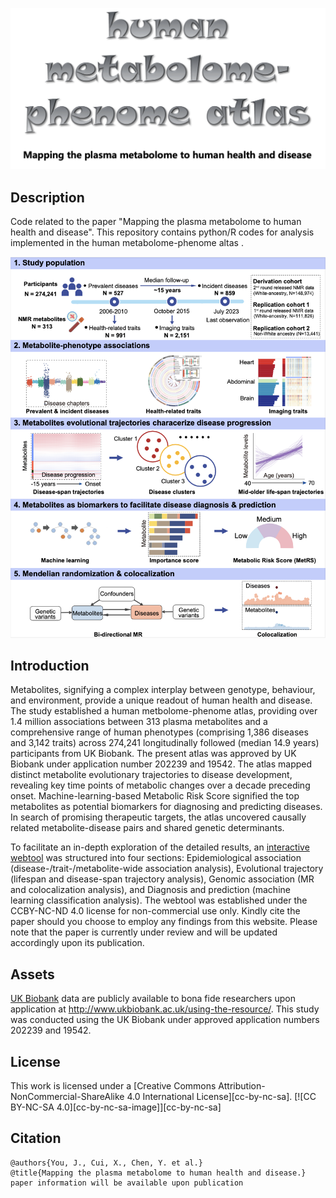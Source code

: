 <div align="center">

![Logo](./src/Logo.png?raw=true "Logo")

</div>

## Description   
Code related to the paper "Mapping the plasma metabolome to human health and disease". 
This repository contains python/R codes for analysis implemented in the human metabolome-phenome altas .

![Workflow](./src/GraphicalAbstract.png?raw=true "Workflow")

## Introduction
Metabolites, signifying a complex interplay between genotype, behaviour, and environment, provide a unique readout of human health and disease. The study established a human metbolome-phenome atlas, providing over 1.4 million associations between 313 plasma metabolites and a comprehensive range of human phenotypes (comprising 1,386 diseases and 3,142 traits) across 274,241 longitudinally followed (median 14.9 years) participants from UK Biobank. The present atlas was approved by UK Biobank under application number 202239 and 19542.
The atlas mapped distinct metabolite evolutionary trajectories to disease development, revealing key time points of metabolic changes over a decade preceding onset. Machine-learning-based Metabolic Risk Score signified the top metabolites as potential biomarkers for diagnosing and predicting diseases. In search of promising therapeutic targets, the atlas uncovered causally related metabolite-disease pairs and shared genetic determinants.

To facilitate an in-depth exploration of the detailed results, an [interactive webtool](https://metabolome-phenome-atlas.com/) was structured into four sections: Epidemiological association (disease-/trait-/metabolite-wide association analysis), Evolutional trajectory (lifespan and disease-span trajectory analysis), Genomic association (MR and colocalization analysis), and Diagnosis and prediction (machine learning classification analysis). The webtool was established under the CCBY-NC-ND 4.0 license for non-commercial use only.
Kindly cite the paper should you choose to employ any findings from this website. Please note that the paper is currently under review and will be updated accordingly upon its publication.

## Assets
[UK Biobank](https://www.ukbiobank.ac.uk/) data are publicly available to bona fide researchers upon application at http://www.ukbiobank.ac.uk/using-the-resource/. This study was conducted using the UK Biobank under approved application numbers 202239 and 19542. 

## License
This work is licensed under a
[Creative Commons Attribution-NonCommercial-ShareAlike 4.0 International License][cc-by-nc-sa].
[![CC BY-NC-SA 4.0][cc-by-nc-sa-image]][cc-by-nc-sa]


## Citation   
```
@authors{You, J., Cui, X., Chen, Y. et al.}
@title{Mapping the plasma metabolome to human health and disease.}
paper information will be available upon publication
```
```

